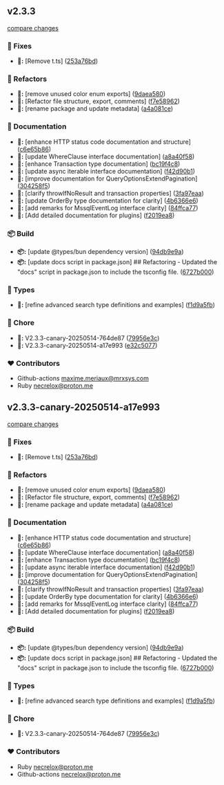 
## v2.3.3

[compare changes](https://github.com/MRX-Systems/MRX-Core/compare/v2.3.3-canary-20250514-ce5e64c...v2.3.3)

### 🔧 Fixes

- **🔧:** [Remove t.ts] ([253a76bd](https://github.com/MRX-Systems/MRX-Core/commit/253a76bd))

### 🧹 Refactors

- **🧹:** [remove unused color enum exports] ([9daea580](https://github.com/MRX-Systems/MRX-Core/commit/9daea580))
- **🧹:** [Refactor file structure, export, comments] ([f7e58962](https://github.com/MRX-Systems/MRX-Core/commit/f7e58962))
- **🧹:** [rename package and update metadata] ([a4a081ce](https://github.com/MRX-Systems/MRX-Core/commit/a4a081ce))

### 📖 Documentation

- **📖:** [enhance HTTP status code documentation and structure] ([c6e65b86](https://github.com/MRX-Systems/MRX-Core/commit/c6e65b86))
- **📖:** [update WhereClause interface documentation] ([a8a40f58](https://github.com/MRX-Systems/MRX-Core/commit/a8a40f58))
- **📖:** [enhance Transaction type documentation] ([bc19f4c8](https://github.com/MRX-Systems/MRX-Core/commit/bc19f4c8))
- **📖:** [update async iterable interface documentation] ([f42d90b1](https://github.com/MRX-Systems/MRX-Core/commit/f42d90b1))
- **📖:** [improve documentation for QueryOptionsExtendPagination] ([304258f5](https://github.com/MRX-Systems/MRX-Core/commit/304258f5))
- **📖:** [clarify throwIfNoResult and transaction properties] ([3fa97eaa](https://github.com/MRX-Systems/MRX-Core/commit/3fa97eaa))
- **📖:** [update OrderBy type documentation for clarity] ([4b6366e6](https://github.com/MRX-Systems/MRX-Core/commit/4b6366e6))
- **📖:** [add remarks for MssqlEventLog interface clarity] ([84ffca77](https://github.com/MRX-Systems/MRX-Core/commit/84ffca77))
- **📖:** [Add detailed documentation for plugins] ([f2019ea8](https://github.com/MRX-Systems/MRX-Core/commit/f2019ea8))

### 📦 Build

- **📦:** [update @types/bun dependency version] ([94db9e9a](https://github.com/MRX-Systems/MRX-Core/commit/94db9e9a))
- **📦:** [update docs script in package.json] ## Refactoring - Updated the "docs" script in package.json to include the tsconfig file. ([6727b000](https://github.com/MRX-Systems/MRX-Core/commit/6727b000))

### 🌊 Types

- **🌊:** [refine advanced search type definitions and examples] ([f1d9a5fb](https://github.com/MRX-Systems/MRX-Core/commit/f1d9a5fb))

### 🦉 Chore

- **🦉:** V2.3.3-canary-20250514-764de87 ([79956e3c](https://github.com/MRX-Systems/MRX-Core/commit/79956e3c))
- **🦉:** V2.3.3-canary-20250514-a17e993 ([e32c5077](https://github.com/MRX-Systems/MRX-Core/commit/e32c5077))

### ❤️ Contributors

- Github-actions <maxime.meriaux@mrxsys.com>
- Ruby <necrelox@proton.me>

## v2.3.3-canary-20250514-a17e993

[compare changes](https://github.com/MRX-Systems/MRX-Core/compare/v2.3.3-canary-20250514-ce5e64c...v2.3.3-canary-20250514-a17e993)

### 🔧 Fixes

- **🔧:** [Remove t.ts] ([253a76bd](https://github.com/MRX-Systems/MRX-Core/commit/253a76bd))

### 🧹 Refactors

- **🧹:** [remove unused color enum exports] ([9daea580](https://github.com/MRX-Systems/MRX-Core/commit/9daea580))
- **🧹:** [Refactor file structure, export, comments] ([f7e58962](https://github.com/MRX-Systems/MRX-Core/commit/f7e58962))
- **🧹:** [rename package and update metadata] ([a4a081ce](https://github.com/MRX-Systems/MRX-Core/commit/a4a081ce))

### 📖 Documentation

- **📖:** [enhance HTTP status code documentation and structure] ([c6e65b86](https://github.com/MRX-Systems/MRX-Core/commit/c6e65b86))
- **📖:** [update WhereClause interface documentation] ([a8a40f58](https://github.com/MRX-Systems/MRX-Core/commit/a8a40f58))
- **📖:** [enhance Transaction type documentation] ([bc19f4c8](https://github.com/MRX-Systems/MRX-Core/commit/bc19f4c8))
- **📖:** [update async iterable interface documentation] ([f42d90b1](https://github.com/MRX-Systems/MRX-Core/commit/f42d90b1))
- **📖:** [improve documentation for QueryOptionsExtendPagination] ([304258f5](https://github.com/MRX-Systems/MRX-Core/commit/304258f5))
- **📖:** [clarify throwIfNoResult and transaction properties] ([3fa97eaa](https://github.com/MRX-Systems/MRX-Core/commit/3fa97eaa))
- **📖:** [update OrderBy type documentation for clarity] ([4b6366e6](https://github.com/MRX-Systems/MRX-Core/commit/4b6366e6))
- **📖:** [add remarks for MssqlEventLog interface clarity] ([84ffca77](https://github.com/MRX-Systems/MRX-Core/commit/84ffca77))
- **📖:** [Add detailed documentation for plugins] ([f2019ea8](https://github.com/MRX-Systems/MRX-Core/commit/f2019ea8))

### 📦 Build

- **📦:** [update @types/bun dependency version] ([94db9e9a](https://github.com/MRX-Systems/MRX-Core/commit/94db9e9a))
- **📦:** [update docs script in package.json] ## Refactoring - Updated the "docs" script in package.json to include the tsconfig file. ([6727b000](https://github.com/MRX-Systems/MRX-Core/commit/6727b000))

### 🌊 Types

- **🌊:** [refine advanced search type definitions and examples] ([f1d9a5fb](https://github.com/MRX-Systems/MRX-Core/commit/f1d9a5fb))

### 🦉 Chore

- **🦉:** V2.3.3-canary-20250514-764de87 ([79956e3c](https://github.com/MRX-Systems/MRX-Core/commit/79956e3c))

### ❤️ Contributors

- Ruby <necrelox@proton.me>
- Github-actions <necrelox@proton.me>

